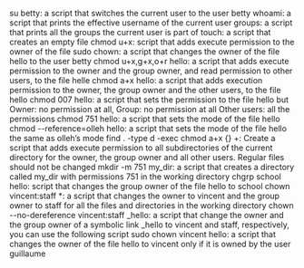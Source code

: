 su betty: a script that switches the current user to the user betty
whoami: a script that prints the effective username of the current user
groups: a script that prints all the groups the current user is part of
touch: a script that creates an empty file
chmod u+x: script that adds execute permission to the owner of the file
sudo chown: a script that changes the owner of the file hello to the user betty
chmod u+x,g+x,o+r hello: a script that adds execute permission to the owner and the group owner, and read permission to other users, to the file helle
chmod a+x hello: a script that adds execution permission to the owner, the group owner and the other users, to the file hello
chmod 007 hello: a script that sets the permission to the file hello but Owner: no permission at all, Group: no permission at all Other users: all the permissions
chmod 751 hello: a script that sets the mode of the file hello
chmod --reference=olleh hello:  a script that sets the mode of the file hello the same as olleh’s mode
find . -type d -exec chmod a+x {} +: Create a script that adds execute permission to all subdirectories of the current directory for the owner, the group owner and all other users. Regular files should not be changed
mkdir -m 751 my_dir: a script that creates a directory called my_dir with permissions 751 in the working directory
chgrp school hello: script that changes the group owner of the file hello to school
chown vincent:staff *: a script that changes the owner to vincent and the group owner to staff for all the files and directories in the working directory
chown --no-dereference vincent:staff _hello: a script that  change the owner and the group owner of a symbolic link _hello to vincent and staff, respectively, you can use the following script
sudo chown vincent hello: a script that changes the owner of the file hello to vincent only if it is owned by the user guillaume

